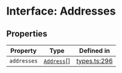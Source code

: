 # Interface: Addresses

## Properties

| Property | Type | Defined in |
| ------ | ------ | ------ |
| `addresses` | [`Address`](/docs/packages/sdk/interfaces/Address.md)[] | [types.ts:296](https://github.com/monerium/js-monorepo/blob/main/packages/sdk/src/types.ts#L296) |
